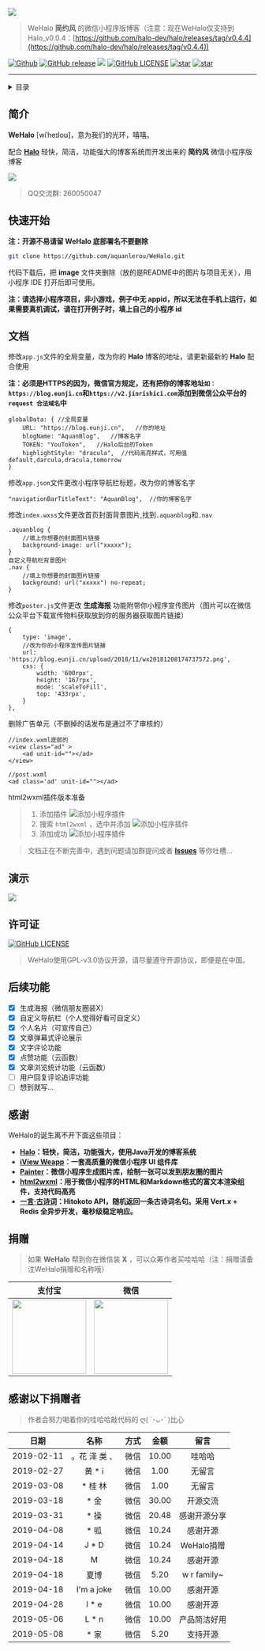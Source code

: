 [![](https://raw.githubusercontent.com/aquanlerou/WeHalo/master/image/WeHalo.png)](https://github.com/aquanlerou/WeHalo)

> WeHalo **简约风** 的微信小程序版博客（注意：现在WeHalo仅支持到Halo_v0.0.4：[https://github.com/halo-dev/halo/releases/tag/v0.4.4](https://github.com/halo-dev/halo/releases/tag/v0.4.4))

[![Github](https://img.shields.io/badge/Author-Aquan-FF4500.svg?style=flat-square)](https://github.com/aquanlerou)
[![GitHub release](https://img.shields.io/github/release/aquanlerou/WeHalo.svg?style=flat-square)](https://github.com/aquanlerou/WeHalo/releases)
[![](https://img.shields.io/github/languages/code-size/aquanlerou/WeHalo.svg?style=flat-square)](https://github.com/aquanlerou/WeHalo)
[![GitHub LICENSE](https://img.shields.io/github/license/aquanlerou/WeHalo.svg?style=flat-square)](https://github.com/aquanlerou/WeHalo/blob/master/LICENSE)
[![star](https://img.shields.io/github/stars/aquanlerou/WeHalo.svg?label=Stars&style=social)](https://github.com/aquanlerou/WeHalo)
[![star](https://gitee.com/Aquan_LeRou/WeHalo/badge/star.svg?theme=white)](https://gitee.com/Aquan_LeRou/WeHalo/stargazers)

------------------------------

<details><summary>目录</summary>

- [简介](#简介)
- [快速开始](#快速开始)
- [文档](#文档)
- [演示](#演示)
- [许可证](#许可证)
- [后续功能](#后续功能)
- [感谢](#感谢)
- [捐赠](#捐赠)

</details>

## 简介

**WeHalo** [wiˈheɪloʊ]，意为我们的光环，嘻嘻。

配合 [**Halo**](https://github.com/ruibaby/halo) 轻快，简洁，功能强大的博客系统而开发出来的 **简约风** 微信小程序版博客

![](https://raw.githubusercontent.com/aquanlerou/WeHalo/master/image/demo.png)

> QQ交流群: 260050047

## 快速开始

**注：开源不易请留 WeHalo 底部署名不要删除**

```bash
git clone https://github.com/aquanlerou/WeHalo.git
```

代码下载后，把 **image** 文件夹删除（放的是README中的图片与项目无关），用小程序 IDE 打开后即可使用。

**注：请选择小程序项目，非小游戏，例子中无 appid，所以无法在手机上运行，如果需要真机调试，请在打开例子时，填上自己的小程序 id**


## 文档

修改``app.js``文件的全局变量，改为你的 **Halo** 博客的地址，请更新最新的 **Halo** 配合使用

**注：必须是HTTPS的因为，微信官方规定，还有把你的博客地址``如：https://blog.eunji.cn``和``https://v2.jinrishici.com``添加到微信公众平台的 ``request 合法域名``中**

```
globalData: { //全局变量
    URL: "https://blog.eunji.cn",   //你的地址
    blogName: "AquanBlog",   //博客名字
    TOKEN: "YouToken",   //Halo后台的Token
    highlightStyle: "dracula",  //代码高亮样式，可用值default,darcula,dracula,tomorrow
}
```

修改``app.json``文件更改小程序导航栏标题，改为你的博客名字


```
"navigationBarTitleText": "AquanBlog",  //你的博客名字
```


修改``index.wxss``文件更改首页封面背景图片,找到``.aquanblog``和``.nav``

```
.aquanblog {
    //填上你想要的封面图片链接
    background-image: url("xxxxx");
}
自定义导航栏背景图片
.nav {
    //填上你想要的封面图片链接
    background: url("xxxxx") no-repeat;
}
```

修改``poster.js``文件更改 **生成海报** 功能附带你小程序宣传图片（图片可以在微信公众平台下载宣传物料获取放到你的服务器获取图片链接）

```
{
    type: 'image',
    //改为你的小程序宣传图片链接
    url: 'https://blog.eunji.cn/upload/2018/11/wx20181208174737572.png',
    css: {
        width: '600rpx',
        height: '167rpx',
        mode: 'scaleToFill',
        top: '433rpx',
    }
},
```

删除广告单元（不删掉的话发布是通过不了审核的）

```
//index.wxml底部的
<view class="ad" >
    <ad unit-id=""></ad>
</view>

//post.wxml
<ad class='ad' unit-id=""></ad>

```


html2wxml插件版本准备

> 1. 添加插件
![添加小程序插件](https://www.qwqoffice.com/html2wxml/images/plugin-1.png "添加小程序插件")
> 2. 搜索 `html2wxml` ，选中并添加
![添加小程序插件](https://www.qwqoffice.com/html2wxml/images/plugin-2.png "添加小程序插件")
> 3. 添加成功
![添加小程序插件](https://www.qwqoffice.com/html2wxml/images/plugin-3.png "添加小程序插件")


> 文档正在不断完善中，遇到问题请加群提问或者 [**Issues**](https://github.com/aquanlerou/WeHalo/issues) 等你吐槽...


## 演示

![](https://raw.githubusercontent.com/aquanlerou/WeHalo/master/image/wx.png)


## 许可证

[![GitHub LICENSE](https://img.shields.io/github/license/aquanlerou/WeHalo.svg?style=flat-square)](https://github.com/aquanlerou/WeHalo/blob/master/LICENSE)

> WeHalo使用GPL-v3.0协议开源，请尽量遵守开源协议，即便是在中国。

## 后续功能

- [x] 生成海报（微信朋友圈装X）
- [x] 自定义导航栏（个人觉得好看可自定义）
- [x] 个人名片（可宣传自己）
- [x] 文章弹幕式评论展示
- [x] 文字评论功能
- [x] 点赞功能（云函数）
- [x] 文章浏览统计功能（云函数）
- [ ] 用户回复评论追评功能
- [ ] 想到就写...

## 感谢

WeHalo的诞生离不开下面这些项目：

- **[Halo](https://github.com/ruibaby/halo)：轻快，简洁，功能强大，使用Java开发的博客系统**
- **[iView Weapp](https://github.com/TalkingData/iview-weapp)：一套高质量的微信小程序 UI 组件库**
- **[Painter](https://github.com/Kujiale-Mobile/Painter)：微信小程序生成图片库，绘制一张可以发到朋友圈的图片**
- **[html2wxml](https://github.com/qwqoffice/html2wxml)：用于微信小程序的HTML和Markdown格式的富文本渲染组件，支持代码高亮**
- **[一言·古诗词](https://github.com/xenv/gushici)：Hitokoto API，随机返回一条古诗词名句。采用 Vert.x + Redis 全异步开发，毫秒级稳定响应。**

## 捐赠

> 如果 **WeHalo** 帮到你在微信装 **X** ，可以众筹作者买哇哈哈（注：捐赠请备注WeHalo捐赠和名称哦）

| 支付宝  | 微信  |
| :------------: | :------------: |
| <img src="https://raw.githubusercontent.com/aquanlerou/WeHalo/master/image/alipay.png" width="150"/>  | <img src="https://raw.githubusercontent.com/aquanlerou/WeHalo/master/image/wechat.png" width="150" />  |

## 感谢以下捐赠者

> 作者会努力喝着你的哇哈哈敲代码的  ღ( ´･ᴗ･` )比心


| 日期 | 名称 | 方式 | 金额 | 留言 |
| :------------: | :------------: | :------------: | :------------: | :------------: |
| 2019-02-11 | 。花 泽 类 、 | 微信 | 10.00 | 哇哈哈 |
| 2019-02-27 | 黄 * i | 微信 | 1.00 | 无留言 |
| 2019-03-08 |  * 桂 林 | 微信 | 1.00 | 无留言 |
| 2019-03-18 |  * 金 | 微信 | 30.00 | 开源交流 |
| 2019-03-31 |  * 操 | 微信 | 20.48 | 感谢开源分享 |
| 2019-04-08 |  * 呱 | 微信 | 10.24 | 感谢开源 |
| 2019-04-14 |  J * D | 微信 | 10.24 | WeHalo捐赠 |
| 2019-04-18 |  M | 微信 | 10.24 | 感谢开源 |
| 2019-04-18 |  夏博 | 微信 | 5.20 | w r family~ |
| 2019-04-18 |  I'm a joke | 微信 | 10.00 | 感谢开源 |
| 2019-04-28 |  l * e | 微信 | 10.00 | 感谢开源 |
| 2019-05-06 |  L * n | 微信 | 10.00 | 产品简洁好用 |
| 2019-05-08 |  * 家 | 微信 | 5.20 | 支持开源 |


